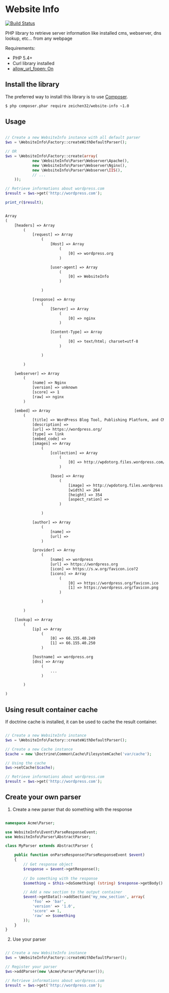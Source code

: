 Website Info
============

[![Build Status](https://travis-ci.org/Zeichen32/WebsiteInfo.svg?branch=master)](https://travis-ci.org/Zeichen32/WebsiteInfo)

PHP library to retrieve server information like installed cms, webserver, dns lookup, etc... from any webpage

Requirements:

* PHP 5.4+
* Curl library installed
* [allow_url_fopen: On](http://php.net/manual/en/filesystem.configuration.php#ini.allow-url-fopen)

Install the library
-----
The preferred way to install this library is to use [Composer](http://getcomposer.org).

``` bash
$ php composer.phar require zeichen32/website-info ~1.0
```

Usage
-----

```php

// Create a new WebsiteInfo instance with all default parser
$ws = \WebsiteInfo\Factory::createWithDefaultParser();

// OR
$ws = \WebsiteInfo\Factory::create(array(
            new \WebsiteInfo\Parser\Webserver\Apache(),
            new \WebsiteInfo\Parser\Webserver\Nginx(),
            new \WebsiteInfo\Parser\Webserver\IIS(),
            // ...
    ));

// Retrieve informations about wordpress.com
$result = $ws->get('http://wordpress.com');

print_r($result);

```

```txt

Array
(
    [headers] => Array
        (
            [request] => Array
                (
                    [Host] => Array
                        (
                            [0] => wordpress.org
                        )

                    [user-agent] => Array
                        (
                            [0] => WebsiteInfo
                        )

                )

            [response] => Array
                (
                    [Server] => Array
                        (
                            [0] => nginx
                        )

                    [Content-Type] => Array
                        (
                            [0] => text/html; charset=utf-8
                        )

                )

        )

    [webserver] => Array
        (
            [name] => Nginx
            [version] => unknown
            [score] => 1
            [raw] => nginx
        )

    [embed] => Array
        (
            [title] => WordPress Blog Tool, Publishing Platform, and CMS
            [description] =>
            [url] => https://wordpress.org/
            [type] => link
            [embed_code] =>
            [images] => Array
                (
                    [collection] => Array
                        (
                            [0] => http://wpdotorg.files.wordpress.com/2012/10/red-negative-w-crop.jpg
                        )

                    [base] => Array
                        (
                            [image] => http://wpdotorg.files.wordpress.com/2012/10/red-negative-w-crop.jpg
                            [width] => 264
                            [height] => 354
                            [aspect_ration] =>
                        )

                )

            [author] => Array
                (
                    [name] =>
                    [url] =>
                )

            [provider] => Array
                (
                    [name] => wordpress
                    [url] => https://wordpress.org
                    [icon] => https://s.w.org/favicon.ico?2
                    [icons] => Array
                        (
                            [0] => https://wordpress.org/favicon.ico
                            [1] => https://wordpress.org/favicon.png
                        )

                )

        )

    [lookup] => Array
        (
            [ip] => Array
                (
                    [0] => 66.155.40.249
                    [1] => 66.155.40.250
                )

            [hostname] => wordpress.org
            [dns] => Array
                (
                    ...
                )

        )

)
```

Using result container cache
-----

If doctrine cache is installed, it can be used to cache the result container.

```php

// Create a new WebsiteInfo instance
$ws = \WebsiteInfo\Factory::createWithDefaultParser();

// Create a new Cache instance
$cache = new \Doctrine\Common\Cache\FilesystemCache('var/cache');

// Using the cache
$ws->setCache($cache);

// Retrieve informations about wordpress.com
$result = $ws->get('http://wordpress.com');

```

Create your own parser
-----

1) Create a new parser that do something with the response

```php

namespace Acme\Parser;

use WebsiteInfo\Event\ParseResponseEvent;
use WebsiteInfo\Parser\AbstractParser;

class MyParser extends AbstractParser {

    public function onParseResponse(ParseResponseEvent $event)
    {
        // Get response object
        $response = $event->getResponse();
        
        // Do something with the response
        $something = $this->doSomething( (string) $response->getBody() );

        // Add a new section to the output container
        $event->getData()->addSection('my_new_section', array(
            'foo' => 'bar',
            'version' => '1.0',
            'score' => 1,
            'raw' => $something
        ));
    }
}

```

2) Use your parser

```php

// Create a new WebsiteInfo instance
$ws = \WebsiteInfo\Factory::createWithDefaultParser();

// Register your parser
$ws->addParser(new \Acme\Parser\MyParser());

// Retrieve informations about wordpress.com
$result = $ws->get('http://wordpress.com');

```
